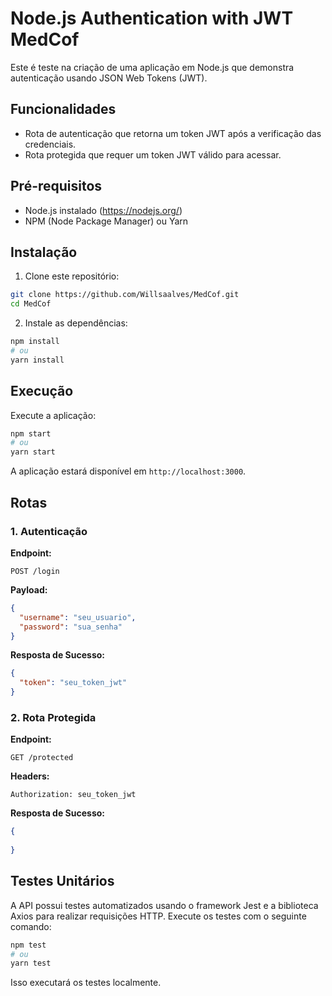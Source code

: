 

# Node.js Authentication with JWT MedCof

Este é teste na criação de uma aplicação em Node.js que demonstra autenticação usando JSON Web Tokens (JWT). 

## Funcionalidades

- Rota de autenticação que retorna um token JWT após a verificação das credenciais.
- Rota protegida que requer um token JWT válido para acessar.

## Pré-requisitos

- Node.js instalado (https://nodejs.org/)
- NPM (Node Package Manager) ou Yarn

## Instalação

1. Clone este repositório:

```bash
git clone https://github.com/Willsaalves/MedCof.git
cd MedCof
```

2. Instale as dependências:

```bash
npm install
# ou
yarn install
```

## Execução

Execute a aplicação:  

```bash
npm start
# ou
yarn start
```

A aplicação estará disponível em `http://localhost:3000`.


## Rotas

### 1. Autenticação

**Endpoint:**

```
POST /login
```

**Payload:**

```json
{
  "username": "seu_usuario",
  "password": "sua_senha"
}
```

**Resposta de Sucesso:**

```json
{
  "token": "seu_token_jwt"
}
```

### 2. Rota Protegida

**Endpoint:**

```
GET /protected
```

**Headers:**

```
Authorization: seu_token_jwt
```

**Resposta de Sucesso:**

```json
{
  
}
```

## Testes Unitários

A API possui testes automatizados usando o framework Jest e a biblioteca Axios para realizar requisições HTTP. Execute os testes com o seguinte comando:

```bash
npm test
# ou
yarn test
```

Isso executará os testes localmente.

